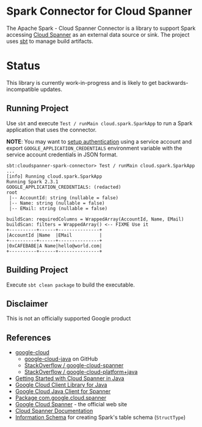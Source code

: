 # Spark Connector for Cloud Spanner

The Apache Spark - Cloud Spanner Connector is a library to support Spark accessing
[Cloud Spanner](https://cloud.google.com/spanner/) as an external data source or sink.
The project uses [sbt](https://www.scala-sbt.org/) to manage build artifacts.

# Status
This library is currently work-in-progress and is likely to get backwards-incompatible updates.

## Running Project

Use `sbt` and execute `Test / runMain cloud.spark.SparkApp` to run a Spark application that uses the connector.

**NOTE**: You may want to [setup authentication](https://cloud.google.com/docs/authentication/getting-started) using a service account
and export `GOOGLE_APPLICATION_CREDENTIALS` environment variable with the service account credentials in JSON format.

```
sbt:cloudspanner-spark-connector> Test / runMain cloud.spark.SparkApp
...
[info] Running cloud.spark.SparkApp
Running Spark 2.3.1
GOOGLE_APPLICATION_CREDENTIALS: (redacted)
root
 |-- AccountId: string (nullable = false)
 |-- Name: string (nullable = false)
 |-- EMail: string (nullable = false)

buildScan: requiredColumns = WrappedArray(AccountId, Name, EMail)
buildScan: filters = WrappedArray() <-- FIXME Use it
+----------+------+---------------+
|AccountId |Name  |EMail          |
+----------+------+---------------+
|0xCAFEBABE|A Name|hello@world.com|
+----------+------+---------------+
```

## Building Project

Execute `sbt clean package` to build the executable.

## Disclaimer

This is not an officially supported Google product

## References

* [google-cloud](https://googlecloudplatform.github.io/google-cloud-java/google-cloud-clients/index.html)
    * [google-cloud-java](https://github.com/GoogleCloudPlatform/google-cloud-java/) on GitHub
    * [StackOverflow / google-cloud-spanner](https://stackoverflow.com/questions/tagged/google-cloud-spanner)
    * [StackOverflow / google-cloud-platform+java](https://stackoverflow.com/questions/tagged/google-cloud-platform+java)
* [Getting Started with Cloud Spanner in Java](https://cloud.google.com/spanner/docs/getting-started/java/)
* [Google Cloud Client Library for Java](https://github.com/GoogleCloudPlatform/google-cloud-java)
* [Google Cloud Java Client for Spanner](https://github.com/GoogleCloudPlatform/google-cloud-java/tree/master/google-cloud-clients/google-cloud-spanner)
* [Package com.google.cloud.spanner](https://googlecloudplatform.github.io/google-cloud-java/google-cloud-clients/apidocs/index.html?com/google/cloud/spanner/package-summary.html) 
* [Google Cloud Spanner](https://cloud.google.com/spanner/) - the official web site
* [Cloud Spanner Documentation](https://cloud.google.com/spanner/docs/)
* [Information Schema](https://cloud.google.com/spanner/docs/information-schema) for creating Spark's table schema (`StructType`)
